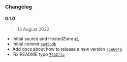 ### Changelog

#### 0.1.0

> 13 August 2022

- Initial source and HostedZone [`#1`](https://github.com/isotoma/cdk-ssm-serde/pull/1)
- Initial commit [`eed5bdb`](https://github.com/isotoma/cdk-ssm-serde/commit/eed5bdbf0f96ef64c406fa002fd37236e5250c22)
- Add docs about how to release a new version [`75e604a`](https://github.com/isotoma/cdk-ssm-serde/commit/75e604ae1b7a9ea1209b030cf456d3358e7dc17c)
- Fix README typo [`7242ffa`](https://github.com/isotoma/cdk-ssm-serde/commit/7242ffa2b9e4e52e0cbdf712cba922c43efc7cf6)
